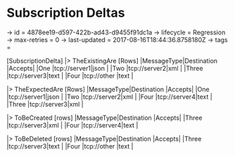 # Subscription Deltas

-> id = 4878ee19-d597-422b-ad43-d9455f91dc1a
-> lifecycle = Regression
-> max-retries = 0
-> last-updated = 2017-08-16T18:44:36.8758180Z
-> tags =

[SubscriptionDelta]
|> TheExistingAre
    [Rows]
    |MessageType|Destination     |Accepts|
    |One        |tcp://server1|json   |
    |Two        |tcp://server2|xml    |
    |Three      |tcp://server3|text   |
    |Four       |tcp://other  |text   |

|> TheExpectedAre
    [Rows]
    |MessageType|Destination     |Accepts|
    |One        |tcp://server1|json   |
    |Two        |tcp://server2|xml    |
    |Four       |tcp://server4|text   |
    |Three      |tcp://server3|xml    |

|> ToBeCreated
    [rows]
    |MessageType|Destination     |Accepts|
    |Three      |tcp://server3|xml    |
    |Four       |tcp://server4|text   |

|> ToBeDeleted
    [rows]
    |MessageType|Destination     |Accepts|
    |Three      |tcp://server3|text   |
    |Four       |tcp://other  |text   |

~~~
